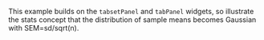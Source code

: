 This example builds on the `tabsetPanel` and `tabPanel` widgets, so illustrate the stats concept that the distribution of sample means becomes Gaussian with SEM=sd/sqrt(n).